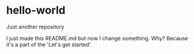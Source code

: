 # hello-world
Just another repository

I just made this README.md but now I change something.
Why? Because it's a part of the 'Let's get started'.
